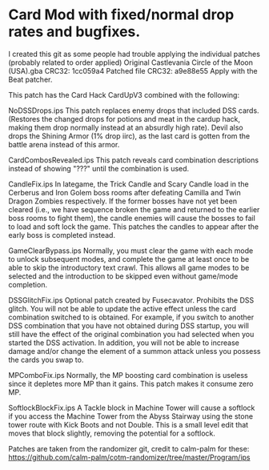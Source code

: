 # Card Mod with fixed/normal drop rates and bugfixes.
I created this git as some people had trouble applying the individual patches (probably related to order applied)
Original Castlevania Circle of the Moon (USA).gba CRC32: 1cc059a4
Patched file CRC32: a9e88e55
Apply with the Beat patcher.

This patch has the Card Hack CardUpV3 combined with the following:

NoDSSDrops.ips This patch replaces enemy drops that included DSS cards. 
(Restores the changed drops for potions and meat in the cardup hack, making them drop normally instead at an absurdly high rate).
Devil also drops the Shining Armor (1% drop iirc), as the last card is gotten from the battle arena instead of this armor.

CardCombosRevealed.ips This patch reveals card combination descriptions instead of showing "???" 
until the combination is used. 

CandleFix.ips In lategame, the Trick Candle and Scary Candle load in the Cerberus 
and Iron Golem boss rooms after defeating Camilla and Twin Dragon Zombies respectively. 
If the former bosses have not yet been cleared (i.e., we have sequence broken the 
game and returned to the earlier boss rooms to fight them), the candle enemies will 
cause the bosses to fail to load and soft lock the game.
This patches the candles to appear after the early boss is completed instead. 

GameClearBypass.ips Normally, you must clear the game with each mode to unlock subsequent modes, 
and complete the game at least once to be able to skip the introductory text crawl. 
This allows all game modes to be selected and the introduction to be skipped even without game/mode completion. 

DSSGlitchFix.ips Optional patch created by Fusecavator. Prohibits the DSS glitch. 
You will not be able to update the active effect unless the card combination switched to 
is obtained. For example, if you switch to another DSS combination that you have not obtained 
during DSS startup, you will still have the effect of the original combination you had selected 
when you started the DSS activation. In addition, you will not be able to increase damage and/or 
change the element of a summon attack unless you possess the cards you swap to.

MPComboFix.ips Normally, the MP boosting card combination is useless since it depletes more MP 
than it gains. This patch makes it consume zero MP.

SoftlockBlockFix.ips A Tackle block in Machine Tower will cause a softlock if you access the Machine Tower 
from the Abyss Stairway using the stone tower route with Kick Boots and not Double. 
This is a small level edit that moves that block slightly, removing the potential for a softlock.

Patches are taken from the randomizer git, credit to calm-palm for these:
https://github.com/calm-palm/cotm-randomizer/tree/master/Program/ips
